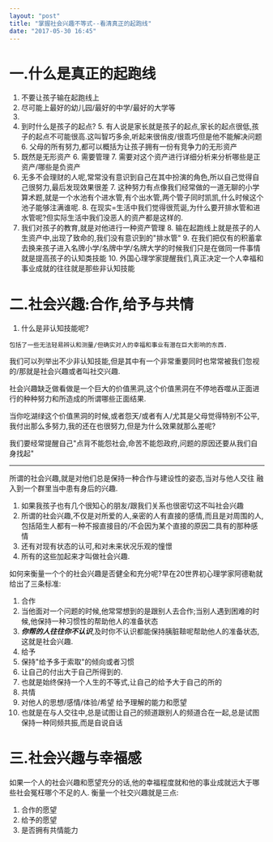 ```yaml
---
layout: "post"
title: "掌握社会兴趣不等式--看清真正的起跑线"
date: "2017-05-30 16:45"
---
```


# 一.什么是真正的起跑线
1. 不要让孩子输在起跑线上
  2. 尽可能上最好的幼儿园/最好的中学/最好的大学等
  3. [id]: url "中年危机的根源:现代教育的目标阉割"
  4. 到时什么是孩子的起点?
    5. 有人说是家长就是孩子的起点,家长的起点很低,孩子的起点不可能很高.这叫智巧多余,听起来很俏皮/很乖巧但是他不能解决问题
    6. 父母的所有努力,都可以概括为让孩子拥有一份有竞争力的无形资产
  5. 既然是无形资产
    6. 需要管理
    7. 需要对这个资产进行详细分析来分析哪些是正资产/哪些是负资产
  6. 无多不会理财的人呢,常常没有意识到自己在其中扮演的角色,所以自己觉得自己很努力,最后发现效果很差
    7. 这种努力有点像我们经常做的一道无聊的小学算术题,就是一个水池有个进水管,有个出水管,两个管子同时凯凯,什么时候这个池子能够注满谁呢.
    8. 在现实=生活中我们觉得很荒诞,为什么要开排水管和进水管呢?但实际生活中我们没恶人的资产都是这样的.
  7. 我们对孩子的教育,就是对他进行一种资产管理
    8. 输在起跑线上就是孩子的人生资产中,出现了致命的,我们没有意识到的"排水管"
    9. 在我们把仅有的积蓄拿去换来孩子进入名牌小学/名牌中学/名牌大学的时候我们只是在做同一件事情就是提高孩子的认知类技能
    10. 外国心理学家提醒我们,真正决定一个人幸福和事业成就的往往就是那些非认知技能


# 二.社会兴趣:合作,给予与共情
1. 什么是非认知技能呢?

```
包括了一些无法轻易辨认和测量/但确实对人的幸福和事业有潜在巨大影响的东西.
```
我们可以列举出不少非认知技能,但是其中有一个非常重要同时也常常被我们忽视的/那就是社会兴趣或者叫社交兴趣.

社会兴趣缺乏做看做是一个巨大的价值黑洞,这个价值黑洞在不停地吞噬从正面进行的种种努力和所造成的所谓哪些正面结果.

当你吃湖绿这个价值黑洞的时候,或者怨天/或者有人/尤其是父母觉得特别不公平,我付出那么多努力,我的还在也很努力,但是为什么效果就那么差呢?

我们要经常提醒自己"点背不能怨社会,命苦不能怨政府,问题的原因还要从我们自身找起"

---
所谓的社会兴趣,就是对他们总是保持一种合作与建设性的姿态,当对与他人交往
融入到一个群里当中患有身后的兴趣.
1. 如果我孩子也有几个很知心的朋友/跟我们关系也很密切这不叫社会兴趣
2. 所谓的社会兴趣,不仅是对所爱的人,亲密的人有直接的感情,而且是对周围的人,包括陌生人都有一种不报直接目的/不会因为某个直接的原因二具有的那种感情
3. 还有对现有状态的认可,和对未来状况乐观的憧憬
4. 所有的这些加起来才叫做社会兴趣.


如何来衡量一个个的社会兴趣是否健全和充分呢?早在20世界初心理学家阿德勒就给出了三条标准:
1. 合作
  2. 当他面对一个问题的时候,他常常想到的是跟别人去合作;当别人遇到困难的时候,他保持一种习惯性的帮助他人的准备状态
  3. ***你帮的人往往你不认识***,及时你不认识都能保持胰脏鞥呢帮助他人的准备状态,这就是社会兴趣.
2. 给予
  3. 保持"给予多于索取"的倾向或者习惯
  4. 让自己的付出大于自己所得到的.
  5. 也就是始终保持一个人生的不等式,让自己的给予大于自己的所的
3. 共情
  4. 对他人的思想/感情/体验/希望 给予理解的能力和愿望
  5. 也就是在与人交往中,总是试图让自己的频道跟别人的频道合在一起,总是试图保持一种同频共振,而是自说自话
# 三.社会兴趣与幸福感

如果一个人的社会兴趣和愿望充分的话,他的幸福程度就和他的事业成就远大于哪些社会冤枉哪个不足的人.
衡量一个社交兴趣就是三点:
1. 合作的愿望
2. 给予的愿望
3. 是否拥有共情能力

